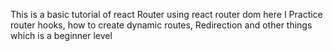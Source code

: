 This is a basic tutorial of react Router using react router dom 
here I Practice router hooks, how to create dynamic routes, Redirection and other things which is a beginner level
